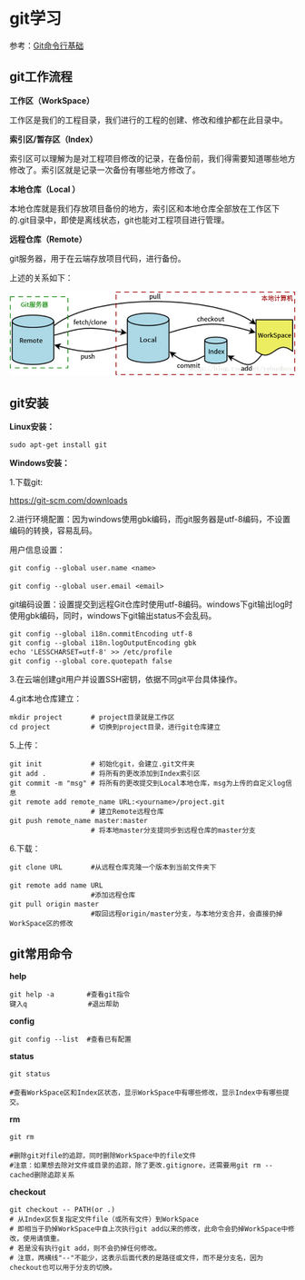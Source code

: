 # git学习

参考：[Git命令行基础](https://yehuohan.github.io/2017/06/05/笔记/DOC/工具参考书之Git命令行基础/)

## git工作流程

**工作区（WorkSpace）**

工作区是我们的工程目录，我们进行的工程的创建、修改和维护都在此目录中。

**索引区/暂存区（Index）**

索引区可以理解为是对工程项目修改的记录，在备份前，我们得需要知道哪些地方修改了。索引区就是记录一次备份有哪些地方修改了。

**本地仓库（Local ）**

本地仓库就是我们存放项目备份的地方，索引区和本地仓库全部放在工作区下的.git目录中，即使是离线状态，git也能对工程项目进行管理。

**远程仓库（Remote）**

git服务器，用于在云端存放项目代码，进行备份。

上述的关系如下：

![git仓库管理流程](https://github.com/gaoynui/MyTodoList/blob/master/doc/pics/git%E4%BB%93%E5%BA%93%E7%AE%A1%E7%90%86%E6%B5%81%E7%A8%8B.jpg?raw=true)

## git安装

**Linux安装：**

```
sudo apt-get install git
```

**Windows安装：**

1.下载git:

https://git-scm.com/downloads

2.进行环境配置：因为windows使用gbk编码，而git服务器是utf-8编码，不设置编码的转换，容易乱码。

用户信息设置：

```
git config --global user.name <name>

git config --global user.email <email>
```

git编码设置：设置提交到远程Git仓库时使用utf-8编码。windows下git输出log时使用gbk编码，同时，windows下git输出status不会乱码。

```
git config --global i18n.commitEncoding utf-8
git config --global i18n.logOutputEncoding gbk
echo 'LESSCHARSET=utf-8' >> /etc/profile
git config --global core.quotepath false
```

3.在云端创建git用户并设置SSH密钥，依据不同git平台具体操作。

4.git本地仓库建立：

```
mkdir project       # project目录就是工作区
cd project          # 切换到project目录，进行git仓库建立
```

5.上传：

```
git init            # 初始化git，会建立.git文件夹
git add .           # 将所有的更改添加到Index索引区
git commit -m "msg" # 将所有的更改提交到Local本地仓库，msg为上传的自定义log信息
git remote add remote_name URL:<yourname>/project.git
                    # 建立Remote远程仓库
git push remote_name master:master
                    # 将本地master分支提同步到远程仓库的master分支
```

6.下载：

```
git clone URL       #从远程仓库克隆一个版本到当前文件夹下

git remote add name URL
                    #添加远程仓库
git pull origin master
                    #取回远程origin/master分支，与本地分支合并，会直接扔掉WorkSpace区的修改
```

## git常用命令

**help**

```
git help -a        #查看git指令
键入q               #退出帮助
```

**config**

```
git config --list  #查看已有配置
```

**status**

```
git status                          

#查看WorkSpace区和Index区状态，显示WorkSpace中有哪些修改，显示Index中有哪些提交。
```

**rm**

```
git rm

#删除git对file的追踪，同时删除WorkSpace中的file文件
#注意：如果想去除对文件或目录的追踪，除了更改.gitignore，还需要用git rm --cached删除追踪关系
```

**checkout**

```
git checkout -- PATH(or .)
# 从Index区恢复指定文件file（或所有文件）到WorkSpace
# 即相当于扔掉WorkSpace中自上次执行git add以来的修改，此命令会扔掉WorkSpace中修改，使用请慎重。
# 若是没有执行git add，则不会扔掉任何修改。
# 注意，两横线"--"不能少，这表示后面代表的是路径或文件，而不是分支名，因为checkout也可以用于分支的切换。
```
